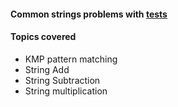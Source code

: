 #### Common strings problems with [tests][1]

#### Topics covered
+ KMP pattern matching
+ String Add
+ String Subtraction
+ String multiplication

[1]: https://github.com/jonycse/data-structures-algorithms-in-java/tree/master/src/test/java/strings
